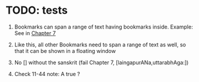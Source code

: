 # TODO: tests

1. Bookmarks can span a range of text having bookmarks inside. Example: See <a name='bhakti_a_defn'> in [Chapter 7](gita/Chapter_7.md)

1. Like this, all other Bookmarks need to span a range of text as well, so that it can be shown in a floating window

1. No [] without the sanskrit (fail Chapter 7, [laingapurANa,uttarabhAga:])

1. Check 11-44 note: A true ?
